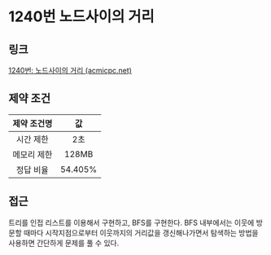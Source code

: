 # 1240번 노드사이의 거리

## 링크

[1240번: 노드사이의 거리 (acmicpc.net)](https://www.acmicpc.net/problem/1240)

## 제약 조건

| 제약 조건명 |   값    |
| :---------: | :-----: |
|  시간 제한  |   2초   |
| 메모리 제한 |  128MB  |
|  정답 비율  | 54.405% |

## 접근

트리를 인접 리스트를 이용해서 구현하고, BFS를 구현한다. BFS 내부에서는 이웃에 방문할 때마다 시작지점으로부터 이웃까지의 거리값을 갱신해나가면서 탐색하는 방법을 사용하면 간단하게 문제를 풀 수 있다.
